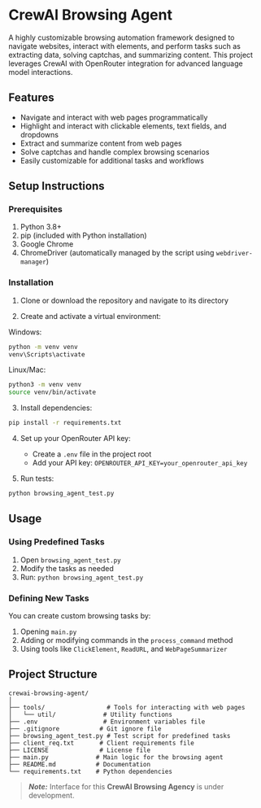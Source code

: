 # CrewAI Browsing Agent

A highly customizable browsing automation framework designed to navigate websites, interact with elements, and perform tasks such as extracting data, solving captchas, and summarizing content. This project leverages CrewAI with OpenRouter integration for advanced language model interactions.

## Features
- Navigate and interact with web pages programmatically
- Highlight and interact with clickable elements, text fields, and dropdowns
- Extract and summarize content from web pages
- Solve captchas and handle complex browsing scenarios
- Easily customizable for additional tasks and workflows

## Setup Instructions

### Prerequisites
1. Python 3.8+
2. pip (included with Python installation)
3. Google Chrome
4. ChromeDriver (automatically managed by the script using `webdriver-manager`)

### Installation

1. Clone or download the repository and navigate to its directory

2. Create and activate a virtual environment:

Windows:
```bash
python -m venv venv
venv\Scripts\activate
```

Linux/Mac:
```bash
python3 -m venv venv
source venv/bin/activate
```

3. Install dependencies:
```bash
pip install -r requirements.txt
```

4. Set up your OpenRouter API key:
   - Create a `.env` file in the project root
   - Add your API key: `OPENROUTER_API_KEY=your_openrouter_api_key`

5. Run tests:
```bash
python browsing_agent_test.py
```

## Usage

### Using Predefined Tasks
1. Open `browsing_agent_test.py`
2. Modify the tasks as needed
3. Run: `python browsing_agent_test.py`

### Defining New Tasks
You can create custom browsing tasks by:
1. Opening `main.py`
2. Adding or modifying commands in the `process_command` method
3. Using tools like `ClickElement`, `ReadURL`, and `WebPageSummarizer`

## Project Structure

```
crewai-browsing-agent/
│
├── tools/                 # Tools for interacting with web pages
│   └── util/             # Utility functions
├── .env                  # Environment variables file
├── .gitignore           # Git ignore file
├── browsing_agent_test.py # Test script for predefined tasks
├── client_req.txt       # Client requirements file
├── LICENSE              # License file
├── main.py             # Main logic for the browsing agent
├── README.md           # Documentation
└── requirements.txt    # Python dependencies
```

> ***Note:*** Interface for this **CrewAI Browsing Agency** is under development.